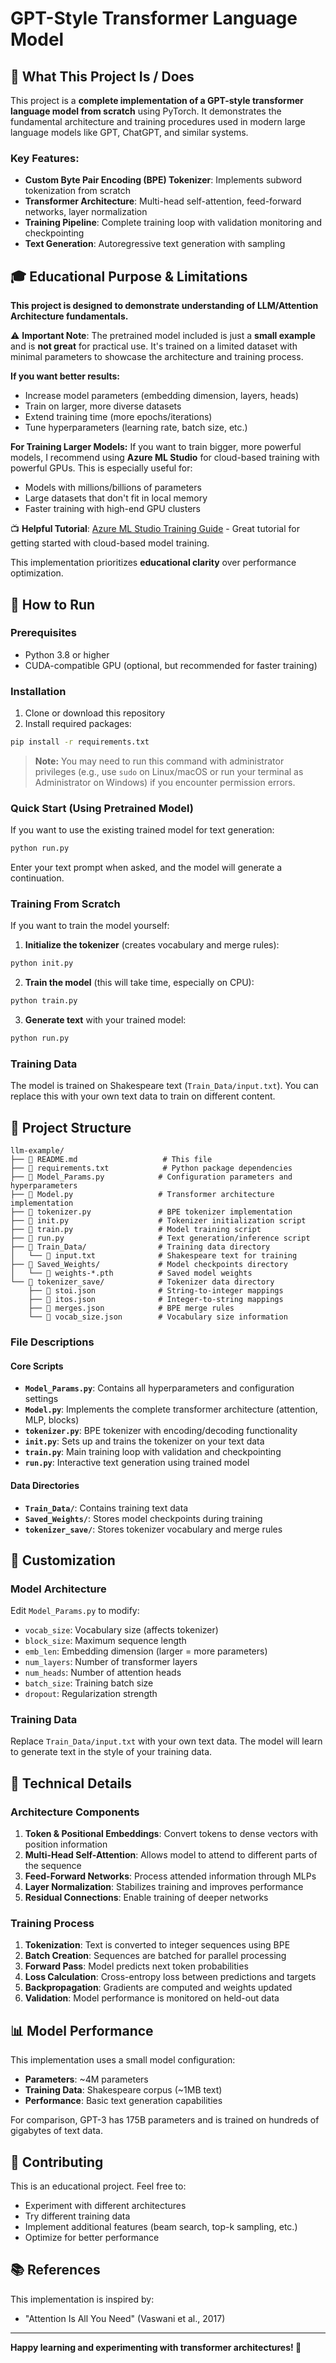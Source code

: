 # GPT-Style Transformer Language Model

## 🎯 What This Project Is / Does

This project is a **complete implementation of a GPT-style transformer language model from scratch** using PyTorch. It demonstrates the fundamental architecture and training procedures used in modern large language models like GPT, ChatGPT, and similar systems.

### Key Features:
- **Custom Byte Pair Encoding (BPE) Tokenizer**: Implements subword tokenization from scratch
- **Transformer Architecture**: Multi-head self-attention, feed-forward networks, layer normalization
- **Training Pipeline**: Complete training loop with validation monitoring and checkpointing  
- **Text Generation**: Autoregressive text generation with sampling

## 🎓 Educational Purpose & Limitations

**This project is designed to demonstrate understanding of LLM/Attention Architecture fundamentals.**

⚠️ **Important Note**: The pretrained model included is just a **small example** and is **not great** for practical use. It's trained on a limited dataset with minimal parameters to showcase the architecture and training process.

**If you want better results:**
- Increase model parameters (embedding dimension, layers, heads)
- Train on larger, more diverse datasets
- Extend training time (more epochs/iterations)
- Tune hyperparameters (learning rate, batch size, etc.)

**For Training Larger Models:**
If you want to train bigger, more powerful models, I recommend using **Azure ML Studio** for cloud-based training with powerful GPUs. This is especially useful for:
- Models with millions/billions of parameters
- Large datasets that don't fit in local memory
- Faster training with high-end GPU clusters

📺 **Helpful Tutorial**: [Azure ML Studio Training Guide](https://www.youtube.com/watch?v=L16GXVOnqCM&list=WL) - Great tutorial for getting started with cloud-based model training.

This implementation prioritizes **educational clarity** over performance optimization.

## 🚀 How to Run

### Prerequisites
- Python 3.8 or higher
- CUDA-compatible GPU (optional, but recommended for faster training)

### Installation
1. Clone or download this repository
2. Install required packages:
```bash
pip install -r requirements.txt
```
> **Note:** You may need to run this command with administrator privileges (e.g., use `sudo` on Linux/macOS or run your terminal as Administrator on Windows) if you encounter permission errors.

### Quick Start (Using Pretrained Model)
If you want to use the existing trained model for text generation:

```bash
python run.py
```
Enter your text prompt when asked, and the model will generate a continuation.

### Training From Scratch
If you want to train the model yourself:

1. **Initialize the tokenizer** (creates vocabulary and merge rules):
```bash
python init.py
```

2. **Train the model** (this will take time, especially on CPU):
```bash
python train.py
```

3. **Generate text** with your trained model:
```bash
python run.py
```

### Training Data
The model is trained on Shakespeare text (`Train_Data/input.txt`). You can replace this with your own text data to train on different content.

## 📁 Project Structure

```
llm-example/
├── 📄 README.md                   # This file
├── 📄 requirements.txt            # Python package dependencies
├── 📄 Model_Params.py            # Configuration parameters and hyperparameters
├── 📄 Model.py                   # Transformer architecture implementation
├── 📄 tokenizer.py               # BPE tokenizer implementation
├── 📄 init.py                    # Tokenizer initialization script
├── 📄 train.py                   # Model training script
├── 📄 run.py                     # Text generation/inference script
├── 📁 Train_Data/                # Training data directory
│   └── 📄 input.txt              # Shakespeare text for training
├── 📁 Saved_Weights/             # Model checkpoints directory
│   └── 📄 weights-*.pth          # Saved model weights
└── 📁 tokenizer_save/            # Tokenizer data directory
    ├── 📄 stoi.json              # String-to-integer mappings
    ├── 📄 itos.json              # Integer-to-string mappings  
    ├── 📄 merges.json            # BPE merge rules
    └── 📄 vocab_size.json        # Vocabulary size information
```

### File Descriptions

#### Core Scripts
- **`Model_Params.py`**: Contains all hyperparameters and configuration settings
- **`Model.py`**: Implements the complete transformer architecture (attention, MLP, blocks)
- **`tokenizer.py`**: BPE tokenizer with encoding/decoding functionality
- **`init.py`**: Sets up and trains the tokenizer on your text data
- **`train.py`**: Main training loop with validation and checkpointing
- **`run.py`**: Interactive text generation using trained model

#### Data Directories
- **`Train_Data/`**: Contains training text data
- **`Saved_Weights/`**: Stores model checkpoints during training
- **`tokenizer_save/`**: Stores tokenizer vocabulary and merge rules

## 🔧 Customization

### Model Architecture
Edit `Model_Params.py` to modify:
- `vocab_size`: Vocabulary size (affects tokenizer)
- `block_size`: Maximum sequence length
- `emb_len`: Embedding dimension (larger = more parameters)
- `num_layers`: Number of transformer layers
- `num_heads`: Number of attention heads
- `batch_size`: Training batch size
- `dropout`: Regularization strength

### Training Data
Replace `Train_Data/input.txt` with your own text data. The model will learn to generate text in the style of your training data.

## 🧠 Technical Details

### Architecture Components
1. **Token & Positional Embeddings**: Convert tokens to dense vectors with position information
2. **Multi-Head Self-Attention**: Allows model to attend to different parts of the sequence
3. **Feed-Forward Networks**: Process attended information through MLPs
4. **Layer Normalization**: Stabilizes training and improves performance
5. **Residual Connections**: Enable training of deeper networks

### Training Process
1. **Tokenization**: Text is converted to integer sequences using BPE
2. **Batch Creation**: Sequences are batched for parallel processing
3. **Forward Pass**: Model predicts next token probabilities
4. **Loss Calculation**: Cross-entropy loss between predictions and targets
5. **Backpropagation**: Gradients are computed and weights updated
6. **Validation**: Model performance is monitored on held-out data

## 📊 Model Performance

This implementation uses a small model configuration:
- **Parameters**: ~4M parameters
- **Training Data**: Shakespeare corpus (~1MB text)
- **Performance**: Basic text generation capabilities

For comparison, GPT-3 has 175B parameters and is trained on hundreds of gigabytes of text data.

## 🤝 Contributing

This is an educational project. Feel free to:
- Experiment with different architectures
- Try different training data
- Implement additional features (beam search, top-k sampling, etc.)
- Optimize for better performance

## 📚 References

This implementation is inspired by:
- "Attention Is All You Need" (Vaswani et al., 2017)

---

**Happy learning and experimenting with transformer architectures! 🚀**

